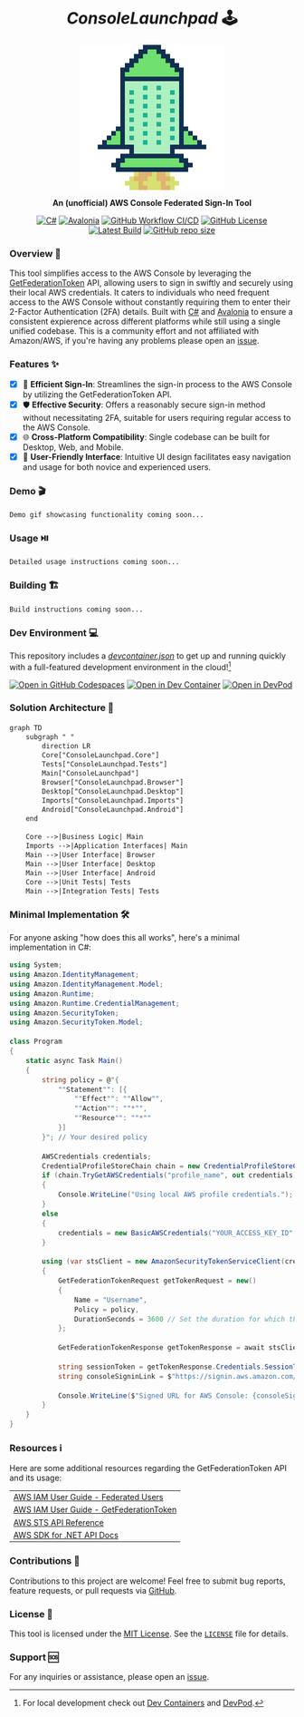 <h1 align="center"><strong><em>ConsoleLaunchpad</em> 🕹️</strong></h1>
<a href="https://github.com/dylanlangston/consolelaunchpad/" title="ConsoleLaunchpad 🕹️">
  <p align="center">
    <img src="./icon.png" alt="ConsoleLaunchpad 🕹️" align="center"></img>
  </p>
</a>
<p align="center">
  <strong>An (unofficial) AWS Console Federated Sign-In Tool</strong>
</p>

<p align="center">
  <a href="https://dotnet.microsoft.com/"><img alt="C#" src="https://img.shields.io/badge/C%23-8.0-AC99EA.svg?style=flat-square"></a>
  <a href="https://www.avaloniaui.net/"><img alt="Avalonia" src="https://img.shields.io/nuget/v/Avalonia?label=Avalonia&color=8b44ac&style=flat-square"></a>
  <a href="https://github.com/dylanlangston/ConsoleLaunchpad/actions/workflows/build.yml"><img alt="GitHub Workflow CI/CD" src="https://img.shields.io/github/actions/workflow/status/dylanlangston/ConsoleLaunchpad/build.yml?label=CI%2FCD&style=flat-square"></a>
  <a href="https://github.com/dylanlangston/ConsoleLaunchpad/blob/main/LICENSE"><img alt="GitHub License" src="https://img.shields.io/github/license/dylanlangston/ConsoleLaunchpad?label=License&style=flat-square"></a>
  <a href="https://github.com/dylanlangston/ConsoleLaunchpad/releases/latest"><img alt="Latest Build" src="https://img.shields.io/badge/dynamic/json?url=https%3A%2F%2Fapi.github.com%2Frepos%2Fdylanlangston%ConsoleLaunchpad%2Freleases&query=%24%5B%3A1%5D.tag_name&label=Latest%20Build&color=%234c1&style=flat-square"></a>
  <a href="https://api.github.com/repos/dylanlangston/ConsoleLaunchpad"><img alt="GitHub repo size" src="https://img.shields.io/github/repo-size/dylanlangston/ConsoleLaunchpad?label=Repo%20Size&style=flat-square"></a>
</p>

### Overview 👀
This tool simplifies access to the AWS Console by leveraging the [GetFederationToken](https://docs.aws.amazon.com/STS/latest/APIReference/API_GetFederationToken.html) API, allowing users to sign in swiftly and securely using their local AWS credentials. It caters to individuals who need frequent access to the AWS Console without constantly requiring them to enter their 2-Factor Authentication (2FA) details. Built with [C#](https://dotnet.microsoft.com/) and [Avalonia](https://www.avaloniaui.net/) to ensure a consistent expierence across different platforms while still using a single unified codebase. This is a community effort and not affiliated with Amazon/AWS, if you're having any problems please open an [issue](#support).

### Features ✨
- [x] 🔑 **Efficient Sign-In**: Streamlines the sign-in process to the AWS Console by utilizing the GetFederationToken API.
- [x] 🛡️ **Effective Security**: Offers a reasonably secure sign-in method without necessitating 2FA, suitable for users requiring regular access to the AWS Console.
- [x] 🌐 **Cross-Platform Compatibility**: Single codebase can be built for Desktop, Web, and Mobile.
- [x] 🎨 **User-Friendly Interface**: Intuitive UI design facilitates easy navigation and usage for both novice and experienced users.

### Demo 🎬
`Demo gif showcasing functionality coming soon...`

### Usage ⏯️
`Detailed usage instructions coming soon...`

### Building 🏗️
`Build instructions coming soon...`

### Dev Environment 💻
This repository includes a *[devcontainer.json](.devcontainer/devcontainer.json)* to get up and running quickly with a full-featured development environment in the cloud![^local-development]

[![Open in GitHub Codespaces](https://img.shields.io/static/v1?style=for-the-badge&label=&message=Open+GitHub+Codespaces&color=lightgrey&logo=github)](https://codespaces.new/dylanlangston/ConsoleLaunchpad)
[![Open in Dev Container](https://img.shields.io/static/v1?style=for-the-badge&label=&message=Open+Dev+Container&color=blue&logo=visualstudiocode)](https://vscode.dev/redirect?url=vscode://ms-vscode-remote.remote-containers/cloneInVolume?url=https://github.com/dylanlangston/ConsoleLaunchpad)
[![Open in DevPod](https://img.shields.io/static/v1?style=for-the-badge&label=&message=Open+DevPod&color=9933CC&logo=devdotto)](https://devpod.sh/open#https://github.com/dylanlangston/ConsoleLaunchpad)


### Solution Architecture 🏰
```mermaid
graph TD
    subgraph " "
        direction LR
        Core["ConsoleLaunchpad.Core"]
        Tests["ConsoleLaunchpad.Tests"]
        Main["ConsoleLaunchpad"]
        Browser["ConsoleLaunchpad.Browser"]
        Desktop["ConsoleLaunchpad.Desktop"]
        Imports["ConsoleLaunchpad.Imports"]
        Android["ConsoleLaunchpad.Android"]
    end

    Core -->|Business Logic| Main
    Imports -->|Application Interfaces| Main
    Main -->|User Interface| Browser
    Main -->|User Interface| Desktop
    Main -->|User Interface| Android
    Core -->|Unit Tests| Tests
    Main -->|Integration Tests| Tests
```

### Minimal Implementation 🛠️
For anyone asking "how does this all works", here's a minimal implementation in C#:
```csharp
using System;
using Amazon.IdentityManagement;
using Amazon.IdentityManagement.Model;
using Amazon.Runtime;
using Amazon.Runtime.CredentialManagement;
using Amazon.SecurityToken;
using Amazon.SecurityToken.Model;

class Program
{
    static async Task Main()
    {
        string policy = @"{
            ""Statement"": [{
                ""Effect"": ""Allow"",
                ""Action"": ""*"",
                ""Resource"": ""*""
            }]
        }"; // Your desired policy

        AWSCredentials credentials;
        CredentialProfileStoreChain chain = new CredentialProfileStoreChain();
        if (chain.TryGetAWSCredentials("profile_name", out credentials)) // Your AWS profile name
        {
            Console.WriteLine("Using local AWS profile credentials.");
        }
        else
        {
            credentials = new BasicAWSCredentials("YOUR_ACCESS_KEY_ID", "YOUR_SECRET_ACCESS_KEY"); // Your AWS credentials
        }

        using (var stsClient = new AmazonSecurityTokenServiceClient(credentials, Amazon.RegionEndpoint.USEast1)) // Replace the region if desired
        {
            GetFederationTokenRequest getTokenRequest = new()
            {
                Name = "Username",
                Policy = policy,
                DurationSeconds = 3600 // Set the duration for which the temporary credentials are valid
            };

            GetFederationTokenResponse getTokenResponse = await stsClient.GetFederationTokenAsync(getTokenRequest);

            string sessionToken = getTokenResponse.Credentials.SessionToken;
            string consoleSigninLink = $"https://signin.aws.amazon.com/federation?Action=login&Issuer=ExampleCorp&Destination=https%3A%2F%2Fconsole.aws.amazon.com%2F&SigninToken={Uri.EscapeDataString(sessionToken)}";

            Console.WriteLine($"Signed URL for AWS Console: {consoleSigninLink}");
        }
    }
}
```

### Resources ℹ️
Here are some additional resources regarding the GetFederationToken API and its usage:
<table>
  <tr>
    <td><a href="https://docs.aws.amazon.com/IAM/latest/UserGuide/id_roles_common-scenarios_federated-users.html#id_roles_common-scenarios_federated-users-idbroker">AWS IAM User Guide - Federated Users</a></td>
  </tr>
  <tr>
    <td><a href="https://docs.aws.amazon.com/IAM/latest/UserGuide/id_credentials_temp_request.html#api_getfederationtoken">AWS IAM User Guide - GetFederationToken</a></td>
  </tr>
  <tr>
    <td><a href="https://docs.aws.amazon.com/STS/latest/APIReference/API_GetFederationToken.html">AWS STS API Reference</a></td>
  </tr>
  <tr>
    <td><a href="https://docs.aws.amazon.com/sdkfornet/v3/apidocs/items/SecurityToken/TGetFederationTokenRequest.html">AWS SDK for .NET API Docs</a></td>
  </tr>
</table>


### Contributions 🙌
Contributions to this project are welcome! Feel free to submit bug reports, feature requests, or pull requests via [GitHub](https://github.com/dylanlangston/consolelaunchpad).

### License 📜
This tool is licensed under the [MIT License](https://opensource.org/licenses/MIT). See the [`LICENSE`](https://github.com/dylanlangston/consolelaunchpad/blob/main/LICENSE) file for details.

### Support 🆘
For any inquiries or assistance, please open an [issue](https://github.com/dylanlangston/consolelaunchpad/issues/new/choose).

[^local-development]: For local development check out [Dev Containers](https://marketplace.visualstudio.com/items?itemName=ms-vscode-remote.remote-containers) and [DevPod](https://devpod.sh/).
